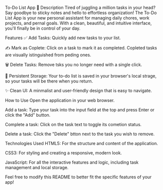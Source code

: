 To-Do List App 🚀
Description
Tired of juggling a million tasks in your head? Say goodbye to sticky notes and hello to effortless organization! The To-Do List App is your new personal assistant for managing daily chores, work projects, and pernal goals. With a clean, beautiful, and intuitive interface, you'll finally be in control of your day.

Features
✅ Add Tasks: Quickly add new tasks to your list.

✍️ Mark as Coplete: Click on a task to mark it as completed. Copleted tasks are visually istinguished from peding ones.

🗑️ Delete Tasks: Remove tsks you no longer need with a single click.

💾 Persistent Storage: Your to-do list is saved in your browser's local strage, so your tasks will be there when you return.

✨ Clean UI: A minmalist and user-friendly design that is easy to navigate.

How to Use
Open the application in your web browser.

Add a task: Type your task into the input field at the top and press Enter or click the "Add" button.

Complete a task: Click on the task text to toggle its cometion status.

Delete a task: Click the "Delete" btton next to the task you wish to remove.

Technologies Used
HTML5: For the structure and content of the application.

CSS3: For styling and creating a responsive, modern look.

JavaScript: For all the interactive features and logic, including task management and local storage.

Feel free to modify this README to better fit the specific features of your app!
